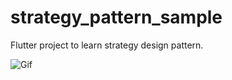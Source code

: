 # strategy_pattern_sample

Flutter project to learn strategy design pattern.

![Gif](https://github.com/VB10/strategy_pattern_sample/blob/master/github/record.gif?raw=true)